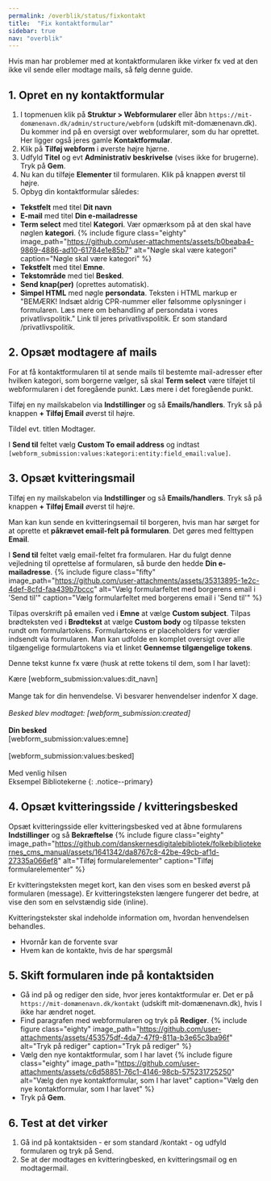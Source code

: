 ```yaml
---
permalink: /overblik/status/fixkontakt
title:  "Fix kontaktformular"
sidebar: true
nav: "overblik"
---
```

Hvis man har problemer med at kontaktformularen ikke virker fx ved at den ikke vil sende eller modtage mails, så følg denne guide.

## 1. Opret en ny kontaktformular
1. I topmenuen klik på **Struktur > Webformularer** eller åbn `https://mit-domænenavn.dk/admin/structure/webform` (udskift mit-domænenavn.dk). Du kommer ind på en oversigt over webformularer, som du har oprettet. Her ligger også jeres gamle **Kontaktformular**. 
2. Klik på **Tilføj webform** i øverste højre hjørne.
3. Udfyld **Titel** og evt **Administrativ beskrivelse** (vises ikke for brugerne). Tryk på **Gem**.
4. Nu kan du tilføje **Elementer** til formularen. Klik på knappen øverst til højre.
5. Opbyg din kontaktformular således:

- **Tekstfelt** med titel **Dit navn**
- **E-mail** med titel **Din e-mailadresse**
- **Term select** med titel **Kategori**. Vær opmærksom på at den skal have nøglen **kategori**.
{% include figure class="eighty" image_path="https://github.com/user-attachments/assets/b0beaba4-9869-4886-ad10-61784e1e85b7" alt="Nøgle skal være kategori" caption="Nøgle skal være kategori" %}
- **Tekstfelt** med titel **Emne**.
- **Tekstområde** med tiel **Besked**.
- **Send knap(per)** (oprettes automatisk).
- **Simpel HTML** med nøgle **persondata**. Teksten i HTML markup er "BEMÆRK! Indsæt aldrig CPR-nummer eller følsomme oplysninger i formularen. Læs mere om behandling af persondata i vores privatlivspolitik." Link til jeres privatlivspolitik. Er som standard /privatlivspolitik.

## 2. Opsæt modtagere af mails

For at få kontaktformularen til at sende mails til bestemte mail-adresser efter hvilken kategori, som borgerne vælger, så skal **Term select** være tilføjet til webformularen i det foregående punkt. Læs mere i det foregående punkt.

Tilføj en ny mailskabelon via **Indstillinger** og så **Emails/handlers**. Tryk så på knappen **+ Tilføj Email** øverst til højre.

Tildel evt. titlen Modtager.

I **Send til** feltet vælg **Custom To email address** og indtast `[webform_submission:values:kategori:entity:field_email:value]`. 

## 3. Opsæt kvitteringsmail

Tilføj en ny mailskabelon via **Indstillinger** og så **Emails/handlers**. Tryk så på knappen **+ Tilføj Email** øverst til højre.

Man kan kun sende en kvitteringsemail til borgeren, hvis man har sørget for at oprette et **påkrævet email-felt på formularen**. Det gøres med felttypen **Email**.

I **Send til** feltet vælg email-feltet fra formularen. Har du fulgt denne vejledning til oprettelse af formularen, så burde den hedde **Din e-mailadresse**.
{% include figure class="fifty" image_path="https://github.com/user-attachments/assets/35313895-1e2c-4def-8cfd-faa439b7bccc" alt="Vælg formularfeltet med borgerens email i 'Send til'" caption="Vælg formularfeltet med borgerens email i 'Send til'" %}

Tilpas overskrift på emailen ved i **Emne** at vælge **Custom subject**.
Tilpas brødteksten ved i **Brødtekst** at vælge **Custom body** og tilpasse teksten rundt om formulartokens. Formulartokens er placeholders for værdier indsendt via formularen. Man kan udfolde en komplet oversigt over alle tilgængelige formulartokens via et linket **Gennemse tilgængelige tokens**.

Denne tekst kunne fx være (husk at rette tokens til dem, som I har lavet):

Kære [webform_submission:values:dit_navn]\
\
Mange tak for din henvendelse. Vi besvarer henvendelser indenfor X dage.\
\
*Besked blev modtaget: [webform_submission:created]*\
\
**Din besked**\
[webform_submission:values:emne]\
\
[webform_submission:values:besked]\
\
Med venlig hilsen\
Eksempel Bibliotekerne
{: .notice--primary}

## 4. Opsæt kvitteringsside / kvitteringsbesked
Opsæt kvitteringsside eller kvitteringsbesked ved at åbne formularens **Indstillinger** og så **Bekræftelse**
   {% include figure class="eighty" image_path="https://github.com/danskernesdigitalebibliotek/folkebibliotekernes_cms_manual/assets/1641342/da8767c8-42be-49cb-af1d-27335a066ef8" alt="Tilføj formularelementer" caption="Tilføj formularelementer" %}

Er kvitteringsteksten meget kort, kan den vises som en besked øverst på formularen (message). Er kvitteringsteksten længere fungerer det bedre, at vise den som en selvstændig side (inline).
   
Kvitteringstekster skal indeholde information om, hvordan henvendelsen behandles.
   - Hvornår kan de forvente svar
   - Hvem kan de kontakte, hvis de har spørgsmål

## 5. Skift formularen inde på kontaktsiden
- Gå ind på og rediger den side, hvor jeres kontaktformular er. Det er på `https://mit-domænenavn.dk/kontakt` (udskift mit-domænenavn.dk), hvis I ikke har ændret noget.
- Find paragrafen med webformularen og tryk på **Rediger**.
{% include figure class="eighty" image_path="https://github.com/user-attachments/assets/453575df-4da7-47f9-811a-b3e65c3ba96f" alt="Tryk på rediger" caption="Tryk på rediger" %}
- Vælg den nye kontaktformular, som I har lavet
{% include figure class="eighty" image_path="https://github.com/user-attachments/assets/c6d58851-76c1-4146-98cb-575231725250" alt="Vælg den nye kontaktformular, som I har lavet" caption="Vælg den nye kontaktformular, som I har lavet" %}
- Tryk på **Gem**.

## 6. Test at det virker
1. Gå ind på kontaktsiden - er som standard /kontakt - og udfyld formularen og tryk på Send.
2. Se at der modtages en kvitteringbesked, en kvitteringsmail og en modtagermail.
